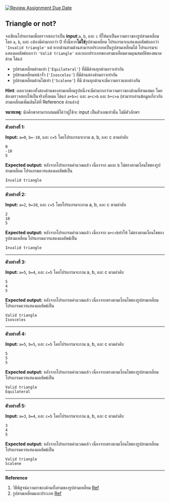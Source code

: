 [![Review Assignment Due Date](https://classroom.github.com/assets/deadline-readme-button-22041afd0340ce965d47ae6ef1cefeee28c7c493a6346c4f15d667ab976d596c.svg)](https://classroom.github.com/a/cepyADFa)
## Triangle or not?

จงเขียนโปรแกรมเพื่อตรวจสอบว่าเป็น **input**:`a`, `b`, และ `c` ที่ให้มาเป็นความยาวของรูปสามเหลี่ยม โดย `a`, `b`, และ `c`ต้องมีค่ามากกว่า 0  ทั้งนี้หาก**ไม่ใช่**รูปสามเหลี่ยม โปรแกรมจะแสดงผลลัพธ์บอกว่า `'Invalid triangle'` แต่
หากด้านสามด้านสามารถประกอบเป็นรูปสามเหลี่ยมได้ โปรแกรมจะแสดงผลลัพธ์บอกว่า `'Valid triangle'` และบอกประเภทของสามเหลี่ยมตามคุณสมบัติของขนาดด้าน  ได้แก่
 * รูปสามเหลี่ยมด้านเท่า (`'Equilateral'`) ที่มีมีด้านทุกด้านยาวเท่ากัน
 * รูปสามเหลี่ยมหน้าจั่ว (`'Isosceles'`) ที่มีด้านสองด้านยาวเท่ากัน
 * รูปสามเหลี่ยมด้านไม่เท่า (`'Scalene'`) ที่มี ด้านทุกด้านจะมีความยาวแตกต่างกัน

**Hint**: ผลบวกของทั้งสองด้านของสามเหลี่ยมรูปหนึ่งจะมีค่ามากกว่าความยาวของด้านที่สามเสมอ โดยต้องตรวจสอบให้เป็นจริงทั้งหมด ได้แก่
`a+b>c` และ
`a+c>b` และ
`b+c>a`
(สามารถอ่านข้อมูลเกี่ยวกับสามเหลี่ยมเพิ่มเติมได้ที่ Reference ด้านล่าง)

**หมายเหตุ:** นักศึกษาสามารถสมมติได้ว่าผู้ใช้จะ input เป็นตัวเลขเท่านั้น ไม่มีตัวอักษร 
<hr>

**ตัวอย่างที่ 1:**

**Input:** `a=0`,  `b=-10`, และ `c=5` โดยโปรแกรมจะถาม a, b, และ c ตามลำดับ
```
0
-10
5
```
**Expected output:** หลังจากโปรแกรมคำนวณแล้ว เนื่องจาก `a`และ `b` ไม่ตรงตามเงื่อนไขของรูปสามเหลี่ยม โปรแกรมควรแสดงผลลัพธ์เป็น
```
Invalid triangle
```
<hr>

**ตัวอย่างที่ 2:**

**Input:** `a=2`,  `b=10`, และ `c=5` โดยโปรแกรมจะถาม a, b, และ c ตามลำดับ
```
2
10
5
```
**Expected output:** หลังจากโปรแกรมคำนวณแล้ว เนื่องจาก `a+c<b`ทำให้ ไม่ตรงตามเงื่อนไขของรูปสามเหลี่ยม โปรแกรมควรแสดงผลลัพธ์เป็น
```
Invalid triangle
```
<hr>

**ตัวอย่างที่ 3:**

**Input:** `a=5`,  `b=4`, และ `c=5` โดยโปรแกรมจะถาม a, b, และ c ตามลำดับ
```
5
4
5
```
**Expected output:** หลังจากโปรแกรมคำนวณแล้ว เนื่องจากตรงตามเงื่อนไขของรูปสามเหลี่ยม โปรแกรมควรแสดงผลลัพธ์เป็น
```
Valid triangle
Isosceles
```
<hr>

**ตัวอย่างที่ 4:**

**Input:** `a=5`,  `b=5`, และ `c=5` โดยโปรแกรมจะถาม a, b, และ c ตามลำดับ
```
5
5
5
```
**Expected output:** หลังจากโปรแกรมคำนวณแล้ว เนื่องจากตรงตามเงื่อนไขของรูปสามเหลี่ยม โปรแกรมควรแสดงผลลัพธ์เป็น
```
Valid triangle
Equilateral
```
<hr>

**ตัวอย่างที่ 5:**

**Input:** `a=3`,  `b=4`, และ `c=5` โดยโปรแกรมจะถาม a, b, และ c ตามลำดับ
```
3
4
5
```
**Expected output:** หลังจากโปรแกรมคำนวณแล้ว เนื่องจากตรงตามเงื่อนไขของรูปสามเหลี่ยม โปรแกรมควรแสดงผลลัพธ์เป็น
```
Valid triangle
Scalene
```
<hr>

**Reference**

1. วิธีพิสูจน์ความยาของด้านทั้งสามของรูปสามเหลี่ยม [Ref](https://th.wikihow.com/%E0%B8%9E%E0%B8%B4%E0%B8%AA%E0%B8%B9%E0%B8%88%E0%B8%99%E0%B9%8C%E0%B8%A7%E0%B9%88%E0%B8%B2%E0%B8%84%E0%B8%A7%E0%B8%B2%E0%B8%A1%E0%B8%A2%E0%B8%B2%E0%B8%A7%E0%B8%82%E0%B8%AD%E0%B8%87%E0%B8%94%E0%B9%89%E0%B8%B2%E0%B8%99%E0%B8%97%E0%B8%B1%E0%B9%89%E0%B8%87%E0%B8%AA%E0%B8%B2%E0%B8%A1%E0%B9%80%E0%B8%9B%E0%B9%87%E0%B8%99%E0%B8%84%E0%B8%A7%E0%B8%B2%E0%B8%A1%E0%B8%A2%E0%B8%B2%E0%B8%A7%E0%B8%82%E0%B8%AD%E0%B8%87%E0%B8%A3%E0%B8%B9%E0%B8%9B%E0%B8%AA%E0%B8%B2%E0%B8%A1%E0%B9%80%E0%B8%AB%E0%B8%A5%E0%B8%B5%E0%B9%88%E0%B8%A2%E0%B8%A1)
2. รูปสามเหลี่ยมและประเภท [Ref](https://th.wikipedia.org/wiki/%E0%B8%A3%E0%B8%B9%E0%B8%9B%E0%B8%AA%E0%B8%B2%E0%B8%A1%E0%B9%80%E0%B8%AB%E0%B8%A5%E0%B8%B5%E0%B9%88%E0%B8%A2%E0%B8%A1)

